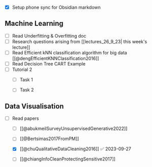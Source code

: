 - [x] Setup phone sync for Obsidian markdown
## Machine Learning
- [ ] Read Underfitting & Overfitting doc
- [ ] Research questions arising from [[lectures_26_9_23| this week's lecture]]
- [ ] Read Efficient kNN classification algorithm for big data [[@dengEfficientKNNClassification2016]]
- [ ] Read Decision Tree CART Example
- [ ] Tutorial 2 
	- [ ] Task 1
	- [ ] Task 2


## Data Visualisation
- [ ] Read papers
	- [ ] [[@abukmeilSurveyUnsupervisedGenerative2022]]
	- [ ] [[@Bertsimas2017FromPM]]
	- [x] [[@chuQualitativeDataCleaning2016]] ✅ 2023-09-27
	- [ ] [[@chiangInfoCleanProtectingSensitive2017]]
 